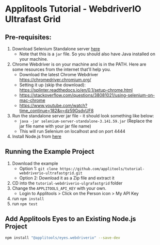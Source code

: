 # Applitools Tutorial - WebdriverIO Ultrafast Grid

## Pre-requisites:

1. Download Selenium Standalone server [here](https://www.seleniumhq.org/download/)
    * Note that this is a `jar` file. So you should also have Java installed on your machine.
2. Chrome Webdriver is on your machine and is in the PATH. Here are some resources from the internet that'll help you.
   * Download the latest Chrome Webdriver https://chromedriver.chromium.org/
   * Setting it up (skip the download): https://splinter.readthedocs.io/en/0.1/setup-chrome.html
   * https://stackoverflow.com/questions/38081021/using-selenium-on-mac-chrome
   * https://www.youtube.com/watch?time_continue=182&v=dz59GsdvUF8  
3. Run the standalone server jar file - it should look something like below:
    * `java -jar selenium-server-standalone-3.141.59.jar` (Replace the jar file name with your jar file name) 
    * This will run Selenium on localhost and on port 4444
4. Install Node.js from [here](https://nodejs.org/en/)


## Running the Example Project

1. Download the example
    * Option 1: `git clone https://github.com/applitools/tutorial-webdriverio-ultrafastgrid.git`
    * Option 2: Download it as a Zip file and extract it
2. CD into the `tutorial-webdriverio-ulgrafastgrid` folder
3. Change the `APPLITOOLS_API_KEY` with your own.
    * Login to Applitools > Click on the Person icon > My API Key
4. run `npm install`
5. run `npm test`

## Add Applitools Eyes to an Existing Node.js Project

```sh
npm install "@applitools/eyes.webdriverio" --save-dev

```

